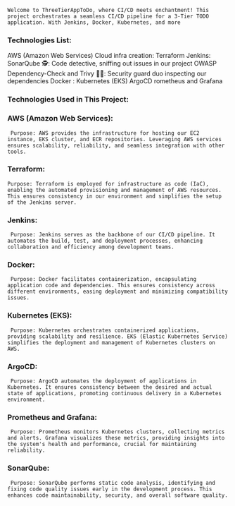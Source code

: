 
```Welcome to ThreeTierAppToDo, where CI/CD meets enchantment! This project orchestrates a seamless CI/CD pipeline for a 3-Tier TODO application. With Jenkins, Docker, Kubernetes, and more```

### Technologies List:

AWS (Amazon Web Services)
Cloud infra creation: Terraform
Jenkins:
SonarQube 🕵️: Code detective, sniffing out issues in our project
OWASP Dependency-Check and Trivy 🕵️‍♂️: Security guard duo inspecting our dependencies
Docker :
Kubernetes (EKS) 
ArgoCD 
rometheus and Grafana

### Technologies Used in This Project:

### AWS (Amazon Web Services):

``` Purpose: AWS provides the infrastructure for hosting our EC2 instance, EKS cluster, and ECR repositories. Leveraging AWS services ensures scalability, reliability, and seamless integration with other tools.```

### Terraform:

```Purpose: Terraform is employed for infrastructure as code (IaC), enabling the automated provisioning and management of AWS resources. This ensures consistency in our environment and simplifies the setup of the Jenkins server. ```

### Jenkins:

``` Purpose: Jenkins serves as the backbone of our CI/CD pipeline. It automates the build, test, and deployment processes, enhancing collaboration and efficiency among development teams.```

### Docker:

``` Purpose: Docker facilitates containerization, encapsulating application code and dependencies. This ensures consistency across different environments, easing deployment and minimizing compatibility issues.```

### Kubernetes (EKS):

``` Purpose: Kubernetes orchestrates containerized applications, providing scalability and resilience. EKS (Elastic Kubernetes Service) simplifies the deployment and management of Kubernetes clusters on AWS.```

### ArgoCD:

``` Purpose: ArgoCD automates the deployment of applications in Kubernetes. It ensures consistency between the desired and actual state of applications, promoting continuous delivery in a Kubernetes environment.```

### Prometheus and Grafana:

``` Purpose: Prometheus monitors Kubernetes clusters, collecting metrics and alerts. Grafana visualizes these metrics, providing insights into the system's health and performance, crucial for maintaining reliability.```

### SonarQube:

``` Purpose: SonarQube performs static code analysis, identifying and fixing code quality issues early in the development process. This enhances code maintainability, security, and overall software quality.```